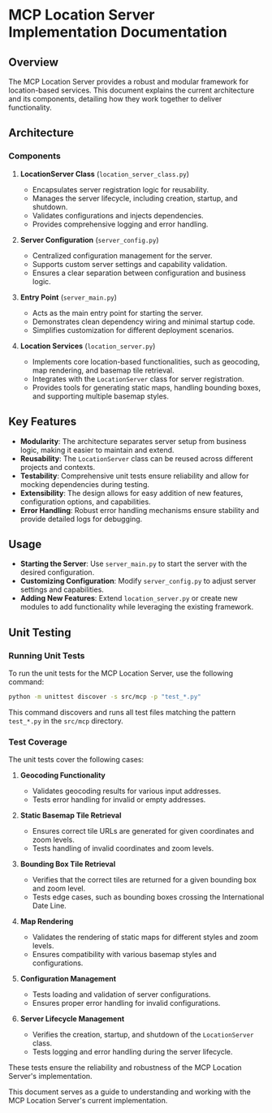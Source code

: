 # MCP Location Server Implementation Documentation

## Overview

The MCP Location Server provides a robust and modular framework for location-based services. This document explains the current architecture and its components, detailing how they work together to deliver functionality.

## Architecture

### Components

1. **LocationServer Class** (`location_server_class.py`)
   - Encapsulates server registration logic for reusability.
   - Manages the server lifecycle, including creation, startup, and shutdown.
   - Validates configurations and injects dependencies.
   - Provides comprehensive logging and error handling.

2. **Server Configuration** (`server_config.py`)
   - Centralized configuration management for the server.
   - Supports custom server settings and capability validation.
   - Ensures a clear separation between configuration and business logic.

3. **Entry Point** (`server_main.py`)
   - Acts as the main entry point for starting the server.
   - Demonstrates clean dependency wiring and minimal startup code.
   - Simplifies customization for different deployment scenarios.

4. **Location Services** (`location_server.py`)
   - Implements core location-based functionalities, such as geocoding, map rendering, and basemap tile retrieval.
   - Integrates with the `LocationServer` class for server registration.
   - Provides tools for generating static maps, handling bounding boxes, and supporting multiple basemap styles.

## Key Features

- **Modularity**: The architecture separates server setup from business logic, making it easier to maintain and extend.
- **Reusability**: The `LocationServer` class can be reused across different projects and contexts.
- **Testability**: Comprehensive unit tests ensure reliability and allow for mocking dependencies during testing.
- **Extensibility**: The design allows for easy addition of new features, configuration options, and capabilities.
- **Error Handling**: Robust error handling mechanisms ensure stability and provide detailed logs for debugging.

## Usage

- **Starting the Server**: Use `server_main.py` to start the server with the desired configuration.
- **Customizing Configuration**: Modify `server_config.py` to adjust server settings and capabilities.
- **Adding New Features**: Extend `location_server.py` or create new modules to add functionality while leveraging the existing framework.

## Unit Testing

### Running Unit Tests

To run the unit tests for the MCP Location Server, use the following command:

```bash
python -m unittest discover -s src/mcp -p "test_*.py"
```

This command discovers and runs all test files matching the pattern `test_*.py` in the `src/mcp` directory.

### Test Coverage

The unit tests cover the following cases:

1. **Geocoding Functionality**
   - Validates geocoding results for various input addresses.
   - Tests error handling for invalid or empty addresses.

2. **Static Basemap Tile Retrieval**
   - Ensures correct tile URLs are generated for given coordinates and zoom levels.
   - Tests handling of invalid coordinates and zoom levels.

3. **Bounding Box Tile Retrieval**
   - Verifies that the correct tiles are returned for a given bounding box and zoom level.
   - Tests edge cases, such as bounding boxes crossing the International Date Line.

4. **Map Rendering**
   - Validates the rendering of static maps for different styles and zoom levels.
   - Ensures compatibility with various basemap styles and configurations.

5. **Configuration Management**
   - Tests loading and validation of server configurations.
   - Ensures proper error handling for invalid configurations.

6. **Server Lifecycle Management**
   - Verifies the creation, startup, and shutdown of the `LocationServer` class.
   - Tests logging and error handling during the server lifecycle.

These tests ensure the reliability and robustness of the MCP Location Server's implementation.

This document serves as a guide to understanding and working with the MCP Location Server's current implementation.